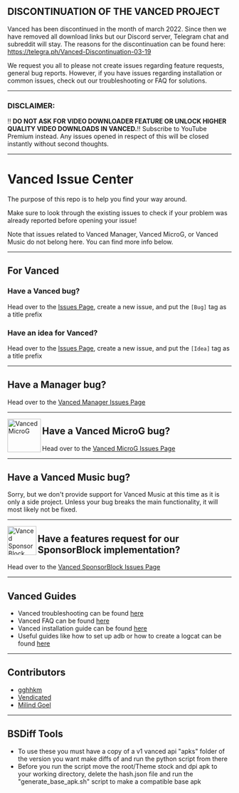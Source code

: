 ## DISCONTINUATION OF THE VANCED PROJECT

Vanced has been discontinued in the month of march 2022. Since then we have removed all download links but our Discord server, Telegram chat and subreddit will stay. The reasons for the discontinuation can be found here: https://telegra.ph/Vanced-Discontinuation-03-19

We request you all to please not create issues regarding feature requests, general bug reports. However, if you have issues regarding installation or common issues, check out our troubleshooting or FAQ for solutions.

___

### DISCLAIMER:  
‼️ **DO NOT ASK FOR VIDEO DOWNLOADER FEATURE OR UNLOCK HIGHER QUALITY VIDEO DOWNLOADS IN VANCED.**‼️ Subscribe to YouTube Premium instead. Any issues opened in respect of this will be closed instantly without second thoughts.

___

# Vanced Issue Center

The purpose of this repo is to help you find your way around.

Make sure to look through the existing issues to check if your problem was already reported before opening your issue!

Note that issues related to Vanced Manager, Vanced MicroG, or Vanced Music do not belong here. You can find more info below.

___

<a href="https://vancedapp.com"></a>

## For Vanced

### Have a Vanced bug?

Head over to the [Issues Page](https://github.com/YTVanced/Vanced/issues), create a new issue, and put the `[Bug]` tag as a title prefix

### Have an idea for Vanced?

Head over to the [Issues Page](https://github.com/YTVanced/Vanced/issues), create a new issue, and put the `[Idea]` tag as a title prefix
___

<a href="https://github.com/YTVanced/VancedManager"></a>

## Have a Manager bug?

Head over to the [Vanced Manager Issues Page](https://github.com/YTVanced/VancedManager/issues)
___

<a href="https://github.com/YTVanced/VancedMicroG"><img src="https://i.imgur.com/BCqPbnY.png" alt="Vanced MicroG" height="75" align="left" ></a>

## Have a Vanced MicroG bug?

Head over to the [Vanced MicroG Issues Page](https://github.com/YTVanced/VancedMicroG/issues)
___

</a>

## Have a Vanced Music bug?

Sorry, but we don't provide support for Vanced Music at this time as it is only a side project. Unless your bug breaks the main functionality, it will most likely not be fixed.
___

<a href="https://github.com/YTVanced/SponsorBlock"><img src="https://imgur.com/y0pmZb9.png" alt="Vanced SponsorBlock" height="65" align="left"></a>

## Have a features request for our SponsorBlock implementation?

Head over to the [Vanced SponsorBlock Issues Page](https://github.com/YTVanced/SponsorBlock/issues)

___

## Vanced Guides

- Vanced troubleshooting can be found [here](https://telegra.ph/Troubleshooting-for-vanced-03-19)
- Vanced FAQ can be found [here](https://telegra.ph/Vanced-FAQ-08-31)
- Vanced installation guide can be found [here](https://telegra.ph/Installation-for-Vanced-09-01)
- Useful guides like how to set up adb or how to create a logcat can be found [here](https://telegra.ph/Bug-Reports-10-17)


___

## Contributors

- [gghhkm](https://github.com/gghhkm)
- [Vendicated](https://github.com/Vendicated)
- [Milind Goel](https://github.com/milindgoel15)

___

## BSDiff Tools

- To use these you must have a copy of a v1 vanced api "apks" folder of the version you want make diffs of and run the python script from there
- Before you run the script move the root/Theme stock and dpi apk to your working directory, delete the hash.json file and run the "generate_base_apk.sh" script to make a compatible base apk
